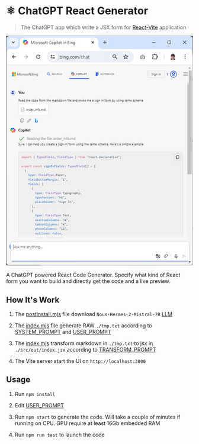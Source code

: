 # ⚛️ ChatGPT React Generator

> The ChatGPT app which write a JSX form for [React-Vite](https://vitejs.dev/) application

![gpt](./docs/gpt.png)

A ChatGPT powered React Code Generator. Specify what kind of React form you want to build and directly get the code and a live preview.

## How It's Work

1. The [postinstall.mjs](./scripts/postinstall.mjs) file download `Nous-Hermes-2-Mistral-7B` [LLM](https://en.wikipedia.org/wiki/Large_language_model)

2. The [index.mjs](./index.mjs) file generate RAW `./tmp.txt` according to [SYSTEM_PROMPT](./assets/SYSTEM_PROMPT.txt) and [USER_PROMPT](./assets/USER_PROMPT.txt)

3. The [index.mjs](./index.mjs) transform markdown in `./tmp.txt` to jsx in `./src/out/index.jsx` according to [TRANSFORM_PROMPT](./assets/TRANSFORM_PROMPT.txt)

4. The Vite server start the UI on `http://localhost:3000`

## Usage

1. Run `npm install`

2. Edit [USER_PROMPT](./assets/USER_PROMPT.txt)

3. Run `npm start` to generate the code. Will take a couple of minutes if running on CPU. GPU require at least 16Gb embedded RAM

4. Run `npm run test` to launch the code
